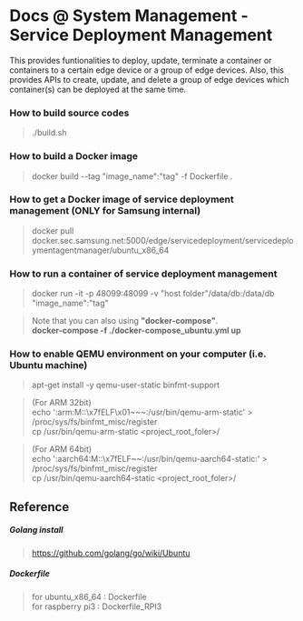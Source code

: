 Docs @ System Management - Service Deployment Management
=======================================

This provides funtionalities to deploy, update, terminate a container or containers to a certain edge device or a group of edge devices. Also, this provides APIs to create, update, and delete a group of edge devices which container(s) can be deployed at the same time.

### How to build source codes

> ./build.sh

### How to build a Docker image

> docker build --tag "image_name":"tag" -f Dockerfile .

### How to get a Docker image of service deployment management (ONLY for Samsung internal)

> docker pull docker.sec.samsung.net:5000/edge/servicedeployment/servicedeploymentagentmanager/ubuntu_x86_64

### How to run a container of service deployment management

> docker run -it -p 48099:48099 -v "host folder"/data/db:/data/db "image_name":"tag"

> Note that you can also using **"docker-compose"**. <br />
> **docker-compose -f ./docker-compose_ubuntu.yml up**

### How to enable QEMU environment on your computer (i.e. Ubuntu machine)

> apt-get install -y qemu-user-static binfmt-support

> (For ARM 32bit) <br />
> echo ':arm:M::\x7fELF\x01~~~:/usr/bin/qemu-arm-static' > /proc/sys/fs/binfmt_misc/register <br />
> cp /usr/bin/qemu-arm-static <project_root_foler>/

> (For ARM 64bit) <br />
> echo ':aarch64:M::\x7fELF~~:/usr/bin/qemu-aarch64-static:' > /proc/sys/fs/binfmt_misc/register <br />
> cp /usr/bin/qemu-aarch64-static <project_root_foler>/

## Reference

##### Golang install
> https://github.com/golang/go/wiki/Ubuntu

##### Dockerfile
> for ubuntu_x86_64 : Dockerfile <br />
> for raspberry pi3 : Dockerfile_RPI3 <br />

